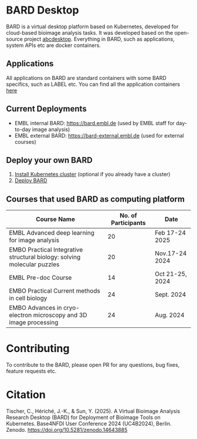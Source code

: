 # BARD Desktop # 
BARD is a virtual desktop platform based on Kubernetes, developed for cloud-based bioimage analysis tasks. 
It was developed based on the open-source project [abcdesktop](https://abcdesktop.io). 
Everything in BARD, such as applications, system APIs etc are docker containers.

## Applications
All applications on BARD are standard containers with some BARD specifics, such as LABEL etc.
You can find all the application containers [here](https://github.com/embl-cba/bard-containers)

## Current Deployments ##
- EMBL internal BARD: https://bard.embl.de (used by EMBL staff for day-to-day image analysis)
- EMBL external BARD: https://bard-external.embl.de (used for external courses)
  
## Deploy your own BARD ##
1. [Install Kubernetes cluster](install-k8s.md) (optional if you already have a cluster)
2. [Deploy BARD](deploy-bard.md)

## Courses that used BARD as computing platform ##

|Course Name|No. of Participants  | Date|
|--|--|--|
|EMBL Advanced deep learning for image analysis   |  20 | Feb 17-24 2025|
|EMBO Practical Integrative structural biology: solving molecular puzzles   |  20 | Nov.17-24 2024|
|EMBL Pre-doc Course|14|Oct 21-25, 2024|
|EMBO Practical Current methods in cell biology|24|Sept. 2024|
|EMBO Advances in cryo-electron microscopy and 3D image processing|24|Aug. 2024|

  
# Contributing #
To contribute to the BARD, please open PR for any questions, bug fixes, feature requests etc.

# Citation #

Tischer, C., Hériché, J.-K., & Sun, Y. (2025). A Virtual Bioimage Analysis Research Desktop (BARD) for Deployment of Bioimage Tools on Kubernetes. Base4NFDI User Conference 2024 (UC4B2024), Berlin. Zenodo. https://doi.org/10.5281/zenodo.14643885





